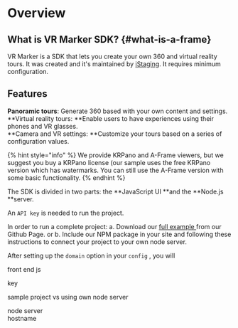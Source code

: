 # Overview

## What is VR Marker SDK? {#what-is-a-frame}

VR Marker is a SDK that lets you create your own 360 and virtual reality tours. It was created and it's maintained by [iStaging](https://www.istaging.com). It requires minimum configuration.

## Features

**Panoramic tours**: Generate 360 based with your own content and settings.  
**Virtual reality tours: **Enable users to have experiences using their phones and VR glasses.   
**Camera and VR settings: **Customize your tours based on a series of configuration values.

{% hint style="info" %}
 We provide KRPano and A-Frame viewers, but we suggest you buy a KRPano license \(our sample uses the free KRPano version which has watermarks. You can still use the A-Frame version with some basic functionality.
{% endhint %}



The  SDK is divided in two parts: the **JavaScript UI **and the **Node.js **server. 

An `API key` is needed to run the project.

In order to run a complete project: a. Download our [full example ](overview.md)from our Github Page. or b. Include our NPM package in your site and following these instructions to connect your project to your own node server.

After setting up the `domain` option in your `config` , you will 

  
front end js  
key  
sample project vs using own node server  
node server  
hostname

